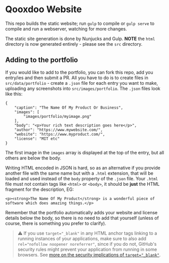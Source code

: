 # Qooxdoo Website

This repo builds the static website; run `gulp` to compile or `gulp
serve` to compile and run a webserver, watching for more changes.

The static site generation is done by Nunjucks and Gulp.  **NOTE** the
`html` directory is now generated entirely - please see the `src` directory.

## Adding to the portfolio

If you would like to add to the portfolio, you can fork this
repo, add you entry/ies and then submit a PR.  All you have to
do is to create files in `src/data/portfolio` - create a `.json`
file for each entry you want to make, uploading any screenshots
into `src/images/portfolio`.  The `.json` files look like this:

```
{
    "caption": "The Name Of My Product Or Business",
    "images": [
        "images/portfolio/myimage.png"
    ],
    "body": "<p>Your rich text description goes here</p>",
    "author": "https://www.mywebsite.com/",
    "website": "https://www.myproduct.com/",
    "license": "MIT etc"
}
```

The first image in the `images` array is displayed at
the top of the entry, but all others are below the body.

Writing HTML encoded in JSON is hard, so as an alternative if you provide
another file with the same name but with a `.html` extension, that will
be loaded and used instead of the `body` property of the `.json` file.
 Your `.html` file must not contain tags like `<html>` or `<body>`,
it should be **just** the HTML fragment for the description, EG:

```
<p><strong>The Name Of My Product</strong> is a wonderful piece of software which does amazing things.</p>
``` 

Remember that the portfolio automatically adds your website and
license details below the body, so there is no need to add that
yourself (unless of course, there is something you prefer to clarify).

> :warning: If you use `target="_blank"` in any HTML anchor tags linking to a 
> running instances of your applications, make sure to also add 
> `rel="nofollow noopener noreferrer"`, since if you do not, GitHub's 
> security rules might prevent your application from running in some browsers.
> See [more on the security implications of `target="_blank"`](https://medium.com/sedeo/how-to-fix-target-blank-a-security-and-performance-issue-in-web-pages-2118eba1ce2f).
 
 
